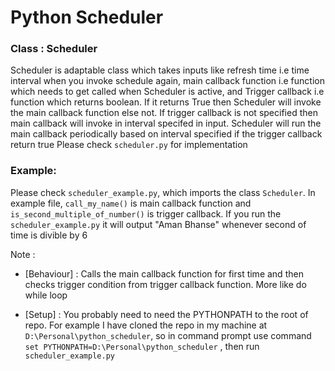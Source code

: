 # Python Scheduler

### Class : Scheduler

Scheduler is adaptable class which takes inputs like refresh time i.e time interval when you invoke schedule again, main callback function i.e function which needs to get called when Scheduler is active, and Trigger callback i.e function which returns boolean. If it returns True then Scheduler will invoke the main callback function else not. If trigger callback is not specified then main callback will invoke in interval specifed in input.
Scheduler will run the main callback periodically based on interval specified if the trigger callback return true
Please check `scheduler.py` for implementation

### Example:

Please check `scheduler_example.py`, which imports the class `Scheduler`. In example file, `call_my_name()` is main callback function and `is_second_multiple_of_number()` is trigger callback. If you run the `scheduler_example.py` it will output "Aman Bhanse" whenever second of time is divible by 6

Note :

- [Behaviour] : Calls the main callback function for first time and then checks trigger condition from trigger callback function. More like do while loop

- [Setup] : You probably need to need the PYTHONPATH to the root of repo. For example I have cloned the repo in my machine at `D:\Personal\python_scheduler`, so in command prompt use command `set PYTHONPATH=D:\Personal\python_scheduler` , then run `scheduler_example.py`
